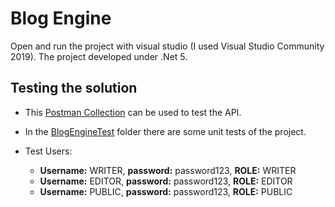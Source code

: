 # Blog Engine

Open and run the project with visual studio (I used Visual Studio Community 2019). The project developed under .Net 5.

## Testing the solution
* This [Postman Collection](BlogEngine.postman_collection.json) can be used to test the API.

* In the [BlogEngineTest](BlogEngineTest) folder there are some unit tests of the project.

* Test Users:

    * **Username:** WRITER, **password:** password123, **ROLE:** WRITER
    * **Username:** EDITOR, **password:** password123, **ROLE:** EDITOR
    * **Username:** PUBLIC, **password:** password123, **ROLE:** PUBLIC  
